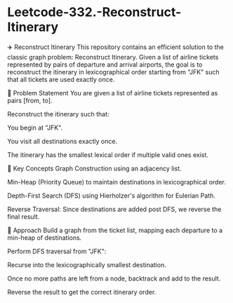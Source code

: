 # Leetcode-332.-Reconstruct-Itinerary
✈️ Reconstruct Itinerary
This repository contains an efficient solution to the classic graph problem: Reconstruct Itinerary. Given a list of airline tickets represented by pairs of departure and arrival airports, the goal is to reconstruct the itinerary in lexicographical order starting from "JFK" such that all tickets are used exactly once.

🧠 Problem Statement
You are given a list of airline tickets represented as pairs [from, to].

Reconstruct the itinerary such that:

You begin at "JFK".

You visit all destinations exactly once.

The itinerary has the smallest lexical order if multiple valid ones exist.

🔧 Key Concepts
Graph Construction using an adjacency list.

Min-Heap (Priority Queue) to maintain destinations in lexicographical order.

Depth-First Search (DFS) using Hierholzer's algorithm for Eulerian Path.

Reverse Traversal: Since destinations are added post DFS, we reverse the final result.

🚀 Approach
Build a graph from the ticket list, mapping each departure to a min-heap of destinations.

Perform DFS traversal from "JFK":

Recurse into the lexicographically smallest destination.

Once no more paths are left from a node, backtrack and add to the result.

Reverse the result to get the correct itinerary order.
